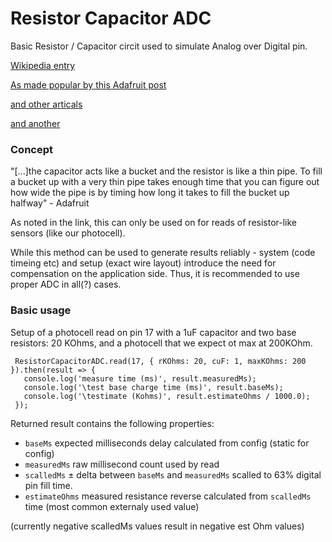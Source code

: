 # Resistor Capacitor ADC

Basic Resistor / Capacitor circit used to simulate Analog over Digital pin.

[Wikipedia entry](https://en.wikipedia.org/wiki/RC_circuit)

[As made popular by this Adafruit post](https://learn.adafruit.com/basic-resistor-sensor-reading-on-raspberry-pi?view=all)

[and other articals](http://www.doctormonk.com/2013/12/analog-sensors-without-analog-inputs-on.html)

[and another](https://www.raspberrypi-spy.co.uk/2012/08/reading-analogue-sensors-with-one-gpio-pin/)


### Concept

"[...]the capacitor acts like a bucket and the resistor is like a thin pipe. To fill a bucket up with a very thin pipe takes enough time that you can figure out how wide the pipe is by timing how long it takes to fill the bucket up halfway" - Adafruit

As noted in the link, this can only be used on for reads of resistor-like sensors (like our photocell).

While this method can be used to generate results reliably - system (code timeing etc) and setup (exact wire layout) introduce the need for compensation on the application side.  Thus, it is recommended to use proper ADC in all(?) cases.

### Basic usage

Setup of a photocell read on pin 17 with a 1uF capacitor and 
two base resistors: 20 KOhms, and a photocell that we expect ot max at 200KOhm.

```
 ResistorCapacitorADC.read(17, { rKOhms: 20, cuF: 1, maxKOhms: 200 }).then(result => {
   console.log('measure time (ms)', result.measuredMs);
   console.log('\test base charge time (ms)', result.baseMs);
   console.log('\testimate (Kohms)', result.estimateOhms / 1000.0);
 });
```
Returned result contains the following properties:

 - `baseMs` expected milliseconds delay calculated from config (static for config)
 - `measuredMs` raw millisecond count used by read 
 - `scalledMs` &plusmn; delta between `baseMs` and `measuredMs` scalled to 63% digital pin fill time.
 - `estimateOhms` measured resistance reverse calculated from `scalledMs` time (most common externaly used value)
 
 (currently negative scalledMs values result in negative est Ohm values)
